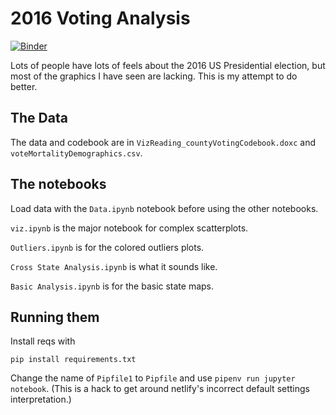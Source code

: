 # 2016 Voting Analysis

[![Binder](https://mybinder.org/badge_logo.svg)](https://mybinder.org/v2/gh/bwarren2/voting_public/master)

Lots of people have lots of feels about the 2016 US Presidential election, but most of the graphics I have seen are lacking.  This is my attempt to do better.


## The Data

The data and codebook are in `VizReading_countyVotingCodebook.doxc` and `voteMortalityDemographics.csv`.


## The notebooks

Load data with the `Data.ipynb` notebook before using the other notebooks.

`viz.ipynb` is the major notebook for complex scatterplots.

`Outliers.ipynb` is for the colored outliers plots.

`Cross State Analysis.ipynb` is what it sounds like.

`Basic Analysis.ipynb` is for the basic state maps.


## Running them

Install reqs with

`pip install requirements.txt`

Change the name of `Pipfile1` to `Pipfile` and use `pipenv run jupyter notebook`.  (This is a hack to get around netlify's incorrect default settings interpretation.)
